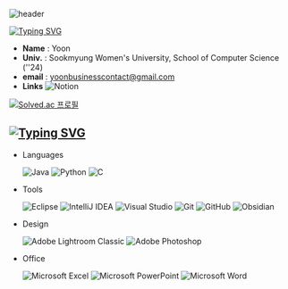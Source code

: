 ![header](https://capsule-render.vercel.app/api?type=waving&color=0:7F7FD5,50:86A8E7,100:91EAE4&customColorList=&height=300&section=header&text=🐬&fontSize=90)

<div align="center"></div>

[![Typing SVG](https://readme-typing-svg.demolab.com?font=Pacifico&pause=1000&color=8DCCF7&random=false&width=435&lines=%F0%9F%90%AC+Who+am+I%3F)](https://git.io/typing-svg)

- **Name** : Yoon
- **Univ.** : Sookmyung Women's University, School of Computer Science (''24)
- **email** : yoonbusinesscontact@gmail.com
- **Links** ![Notion](https://img.shields.io/badge/Notion-%23000000.svg?style=plastic&logo=notion&logoColor=white)

[![Solved.ac
프로필](http://mazassumnida.wtf/api/v2/generate_badge?boj={yoon0509})](https://solved.ac/{yoon0509})



[![Typing SVG](https://readme-typing-svg.demolab.com?font=Pacifico&pause=1000&color=8DCCF7&random=false&width=435&lines=%F0%9F%92%BB+Skills)](https://git.io/typing-svg)
----------
- Languages

  ![Java](https://img.shields.io/badge/java-%23ED8B00.svg?style=plastic&logo=openjdk&logoColor=white) ![Python](https://img.shields.io/badge/python-3670A0?style=plasti&logo=python&logoColor=ffdd54) ![C](https://img.shields.io/badge/c-%2300599C.svg?style=plastic&logo=c&logoColor=white)

- Tools

  ![Eclipse](https://img.shields.io/badge/Eclipse-FE7A16.svg?style=plastic&logo=Eclipse&logoColor=white) ![IntelliJ IDEA](https://img.shields.io/badge/IntelliJIDEA-000000.svg?style=plastic&logo=intellij-idea&logoColor=white) ![Visual Studio](https://img.shields.io/badge/Visual%20Studio-5C2D91.svg?style=plastic&logo=visual-studio&logoColor=white) 
  ![Git](https://img.shields.io/badge/git-%23F05033.svg?style=plastic&logo=git&logoColor=white) ![GitHub](https://img.shields.io/badge/github-%23121011.svg?style=plastic&logo=github&logoColor=white)
  ![Obsidian](https://img.shields.io/badge/Obsidian-%23483699.svg?style=plastic&logo=obsidian&logoColor=white)

- Design

  ![Adobe Lightroom Classic](https://img.shields.io/badge/Adobe%20Lightroom%20Classic-31A8FF.svg?style=plastic&logo=Adobe%20Lightroom%20Classic&logoColor=white) ![Adobe Photoshop](https://img.shields.io/badge/adobe%20photoshop-%2331A8FF.svg?style=plastic&logo=adobe%20photoshop&logoColor=white)

- Office

  ![Microsoft Excel](https://img.shields.io/badge/Microsoft_Excel-217346?style=plastic&logo=microsoft-excel&logoColor=white) ![Microsoft PowerPoint](https://img.shields.io/badge/Microsoft_PowerPoint-B7472A?style=plastic&logo=microsoft-powerpoint&logoColor=white) ![Microsoft Word](https://img.shields.io/badge/Microsoft_Word-2B579A?style=plastic&logo=microsoft-word&logoColor=white)
<div align="center"></div>
<!--
**Y00NSJ/Y00NSJ** is a ✨ _special_ ✨ repository because its `README.md` (this file) appears on your GitHub profile.

Here are some ideas to get you started:

- 🔭 I’m currently working on ...
- 🌱 I’m currently learning ...
- 👯 I’m looking to collaborate on ...
- 🤔 I’m looking for help with ...
- 💬 Ask me about ...
- 📫 How to reach me: ...
- 😄 Pronouns: ...
- ⚡ Fun fact: ...
-->
